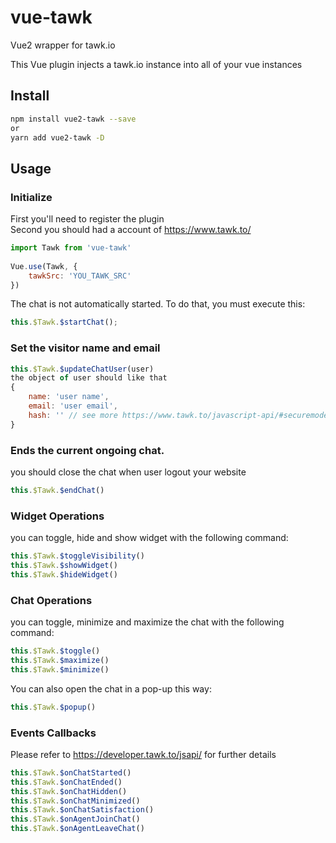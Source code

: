 # vue-tawk
Vue2 wrapper for tawk.io

This Vue plugin injects a tawk.io instance into all of your vue instances

## Install

``` bash
npm install vue2-tawk --save
or
yarn add vue2-tawk -D
```
  
## Usage

### Initialize
First you'll need to register the plugin  
Second you should had a account of https://www.tawk.to/

``` js
import Tawk from 'vue-tawk'
  
Vue.use(Tawk, {
    tawkSrc: 'YOU_TAWK_SRC'
})
```

The chat is not automatically started. To do that, you must execute this:
``` js
this.$Tawk.$startChat();
```

### Set the visitor name and email

```js
this.$Tawk.$updateChatUser(user)
the object of user should like that
{
    name: 'user name',
    email: 'user email',
    hash: '' // see more https://www.tawk.to/javascript-api/#securemode
}
```

### Ends the current ongoing chat.
you should close the chat when user logout your website
```js
this.$Tawk.$endChat()
```

### Widget Operations
you can toggle, hide and show widget with the following command:
```js
this.$Tawk.$toggleVisibility()
this.$Tawk.$showWidget()
this.$Tawk.$hideWidget()
```

### Chat Operations
you can toggle, minimize and maximize the chat with the following command:
```js
this.$Tawk.$toggle()
this.$Tawk.$maximize()
this.$Tawk.$minimize()
```

You can also open the chat in a pop-up this way:
```js
this.$Tawk.$popup()
```

### Events Callbacks

Please refer to https://developer.tawk.to/jsapi/ for further details

```js
this.$Tawk.$onChatStarted()
this.$Tawk.$onChatEnded()
this.$Tawk.$onChatHidden()
this.$Tawk.$onChatMinimized()
this.$Tawk.$onChatSatisfaction()
this.$Tawk.$onAgentJoinChat()
this.$Tawk.$onAgentLeaveChat()
```